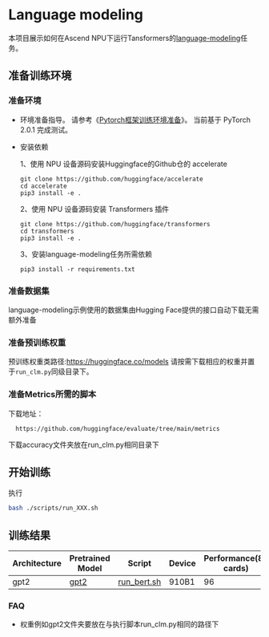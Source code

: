 # Language modeling

本项目展示如何在Ascend NPU下运行Tansformers的[language-modeling](https://github.com/huggingface/transformers/tree/main/examples/pytorch/language-modeling)任务。

## 准备训练环境
### 准备环境
- 环境准备指导。
  请参考《[Pytorch框架训练环境准备](https://www.hiascend.com/document/detail/zh/ModelZoo/pytorchframework/ptes)》。
  当前基于 PyTorch 2.0.1 完成测试。
- 安装依赖
  
  1、使用 NPU 设备源码安装Huggingface的Github仓的 accelerate
  ```text
  git clone https://github.com/huggingface/accelerate
  cd accelerate
  pip3 install -e .
  ```
  2、使用 NPU 设备源码安装 Transformers 插件
  ```text
  git clone https://github.com/huggingface/transformers
  cd transformers
  pip3 install -e .
  ```

  3、安装language-modeling任务所需依赖
  ```text
  pip3 install -r requirements.txt
  ```

### 准备数据集
language-modeling示例使用的数据集由Hugging Face提供的接口自动下载无需额外准备

### 准备预训练权重
预训练权重类路径:https://huggingface.co/models
请按需下载相应的权重并置于`run_clm.py`同级目录下。

### 准备Metrics所需的脚本
下载地址：
```text
  https://github.com/huggingface/evaluate/tree/main/metrics
```
下载accuracy文件夹放在run_clm.py相同目录下

## 开始训练
执行
```bash
bash ./scripts/run_XXX.sh
```

## 训练结果

| Architecture | Pretrained Model                    | Script                                                                                                           | Device| Performance(8-cards) | Accuracy |
|--------------|-------------------------------------|------------------------------------------------------------------------------------------------------------------|-------|----------------------|----------|
| gpt2         | [gpt2](https://huggingface.co/gpt2) | [run_bert.sh](https://gitee.com/ascend/transformers/tree/develop/examples/language-modeling/scripts/run_gpt2.sh) | 910B1 | 96                   | 0.3987   |



### FAQ
- 权重例如gpt2文件夹要放在与执行脚本run_clm.py相同的路径下

